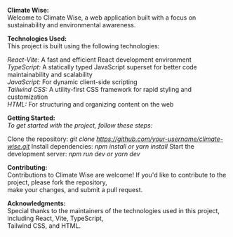 **Climate Wise:**  
Welcome to Climate Wise, a web application built with a focus on sustainability and environmental awareness.

**Technologies Used:**  
This project is built using the following technologies:  

_React-Vite:_ A fast and efficient React development environment  
_TypeScript:_ A statically typed JavaScript superset for better code maintainability and scalability  
_JavaScript:_ For dynamic client-side scripting  
_Tailwind CSS:_ A utility-first CSS framework for rapid styling and customization  
_HTML:_ For structuring and organizing content on the web  

  
**Getting Started:**  
_To get started with the project, follow these steps:_  

Clone the repository: _git clone https://github.com/your-username/climate-wise.git_
Install dependencies: _npm install or yarn install_
Start the development server: _npm run dev or yarn dev_

**Contributing:**  
Contributions to Climate Wise are welcome! If you'd like to contribute to the project, please fork the repository,  
make your changes, and submit a pull request.  

**Acknowledgments:**  
Special thanks to the maintainers of the technologies used in this project, including React, Vite, TypeScript,  
Tailwind CSS, and HTML.
